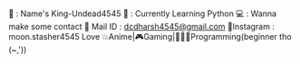 👾 : Name's King-Undead4545
🧾 : Currently Learning Python
💻 : Wanna make some contact
             📧 Mail ID : dcdharsh4545@gmail.com 
             📱Instagram : moon.stasher4545 
             Love 💥Anime|🎮Gaming|👨🏼‍💻Programming(beginner tho (~,'))
